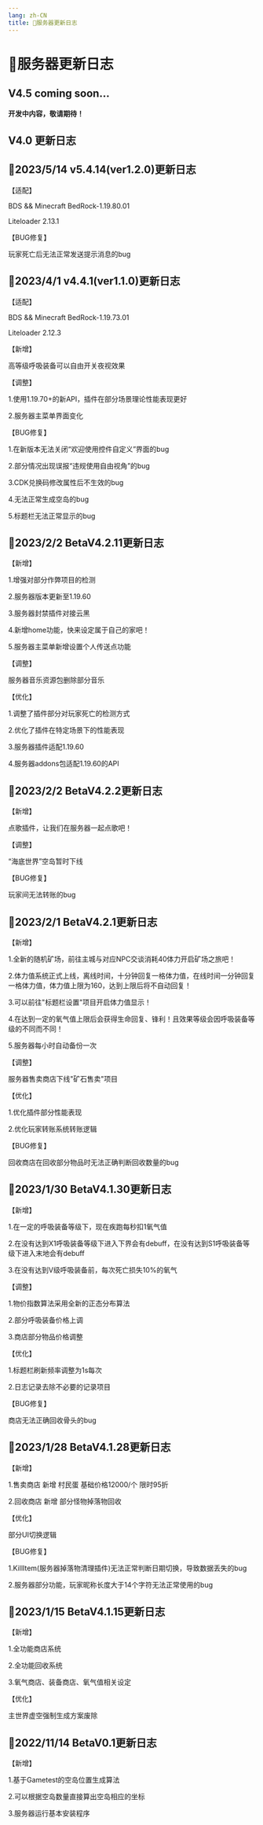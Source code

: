 ```yaml
---
lang: zh-CN
title: 📎服务器更新日志
---
```


# 📎服务器更新日志

## V4.5 coming soon...

**开发中内容，敬请期待！**


## V4.0 更新日志

## 🎈2023/5/14 v5.4.14(ver1.2.0)更新日志

【适配】

BDS && Minecraft BedRock-1.19.80.01

Liteloader 2.13.1

【BUG修复】

玩家死亡后无法正常发送提示消息的bug

## 🎈2023/4/1 v4.4.1(ver1.1.0)更新日志

【适配】

BDS && Minecraft BedRock-1.19.73.01

Liteloader 2.12.3

【新增】

高等级呼吸装备可以自由开关夜视效果

【调整】

1.使用1.19.70+的新API，插件在部分场景理论性能表现更好

2.服务器主菜单界面变化

【BUG修复】

1.在新版本无法关闭“欢迎使用控件自定义”界面的bug

2.部分情况出现误报“违规使用自由视角”的bug

3.CDK兑换码修改属性后不生效的bug

4.无法正常生成空岛的bug

5.标题栏无法正常显示的bug


## 🎈2023/2/2 BetaV4.2.11更新日志

【新增】

1.增强对部分作弊项目的检测

2.服务器版本更新至1.19.60

3.服务器封禁插件对接云黑

4.新增home功能，快来设定属于自己的家吧！

5.服务器主菜单新增设置个人传送点功能

【调整】

服务器音乐资源包删除部分音乐

【优化】

1.调整了插件部分对玩家死亡的检测方式

2.优化了插件在特定场景下的性能表现

3.服务器插件适配1.19.60

4.服务器addons包适配1.19.60的API

## 🎈2023/2/2 BetaV4.2.2更新日志

【新增】

点歌插件，让我们在服务器一起点歌吧！

【调整】

“海底世界”空岛暂时下线

【BUG修复】

玩家间无法转账的bug

## 🎈2023/2/1 BetaV4.2.1更新日志

【新增】

1.全新的随机矿场，前往主城与对应NPC交谈消耗40体力开启矿场之旅吧！

2.体力值系统正式上线，离线时间，十分钟回复一格体力值，在线时间一分钟回复一格体力值，体力值上限为160，达到上限后将不自动回复！

3.可以前往"标题栏设置"项目开启体力值显示！

4.在达到一定的氧气值上限后会获得生命回复、锋利！且效果等级会因呼吸装备等级的不同而不同！

5.服务器每小时自动备份一次

【调整】

服务器售卖商店下线"矿石售卖"项目

【优化】

1.优化插件部分性能表现

2.优化玩家转账系统转账逻辑

【BUG修复】

回收商店在回收部分物品时无法正确判断回收数量的bug


## 🎈2023/1/30 BetaV4.1.30更新日志

【新增】

1.在一定的呼吸装备等级下，现在疾跑每秒扣1氧气值

2.在没有达到X1呼吸装备等级下进入下界会有debuff，在没有达到S1呼吸装备等级下进入末地会有debuff

3.在没有达到V级呼吸装备前，每次死亡损失10%的氧气

【调整】

1.物价指数算法采用全新的正态分布算法

2.部分呼吸装备价格上调

3.商店部分物品价格调整

【优化】

1.标题栏刷新频率调整为1s每次

2.日志记录去除不必要的记录项目

【BUG修复】

商店无法正确回收骨头的bug

## 🎈2023/1/28 BetaV4.1.28更新日志

【新增】

1.售卖商店 新增 村民蛋 基础价格12000/个 限时95折

2.回收商店 新增 部分怪物掉落物回收

【优化】

部分UI切换逻辑

【BUG修复】

1.KillItem(服务器掉落物清理插件)无法正常判断日期切换，导致数据丢失的bug

2.服务器部分功能，玩家昵称长度大于14个字符无法正常使用的bug


## 🎈2023/1/15 BetaV4.1.15更新日志

【新增】

1.全功能商店系统

2.全功能回收系统

3.氧气商店、装备商店、氧气值相关设定

【优化】

主世界虚空强制生成方案废除

## 🎈2022/11/14 BetaV0.1更新日志

【新增】

1.基于Gametest的空岛位置生成算法

2.可以根据空岛数量直接算出空岛相应的坐标

3.服务器运行基本安装程序


